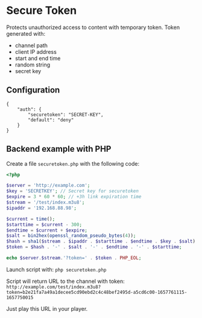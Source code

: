 # Secure Token

Protects unauthorized access to content with temporary token.
Token generated with:

- channel path
- client IP address
- start and end time
- random string
- secret key

## Configuration

```
{
    "auth": {
        "securetoken": "SECRET-KEY",
        "default": "deny"
    }
}
```

## Backend example with PHP

Create a file `securetoken.php` with the following code:

```php
<?php

$server = 'http://example.com';
$key = 'SECRETKEY'; // Secret key for securetoken
$expire = 3 * 60 * 60; // +3h link expiration time
$stream = '/test/index.m3u8';
$ipaddr = '192.168.88.98';

$current = time();
$starttime = $current - 300;
$endtime = $current + $expire;
$salt = bin2hex(openssl_random_pseudo_bytes(4));
$hash = sha1($stream . $ipaddr . $starttime . $endtime . $key . $salt);
$token = $hash . '-' . $salt . '-' . $endtime . '-' . $starttime;

echo $server.$stream.'?token=' . $token . PHP_EOL;
```

Launch script with: `php securetoken.php`

Script will return URL to the channel with token: `http://example.com/test/index.m3u8?token=b2e21fa7a49a1decee5cd90ebd2c4c48bef2495d-a5cd6c00-1657761115-1657750015`

Just play this URL in your player.
